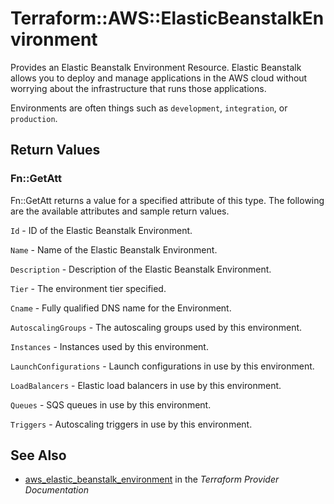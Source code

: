 # Terraform::AWS::ElasticBeanstalkEnvironment

Provides an Elastic Beanstalk Environment Resource. Elastic Beanstalk allows
you to deploy and manage applications in the AWS cloud without worrying about
the infrastructure that runs those applications.

Environments are often things such as `development`, `integration`, or
`production`.

## Return Values

### Fn::GetAtt

Fn::GetAtt returns a value for a specified attribute of this type. The following are the available attributes and sample return values.

`Id` - ID of the Elastic Beanstalk Environment.

`Name` - Name of the Elastic Beanstalk Environment.

`Description` - Description of the Elastic Beanstalk Environment.

`Tier` - The environment tier specified.

`Cname` - Fully qualified DNS name for the Environment.

`AutoscalingGroups` - The autoscaling groups used by this environment.

`Instances` - Instances used by this environment.

`LaunchConfigurations` - Launch configurations in use by this environment.

`LoadBalancers` - Elastic load balancers in use by this environment.

`Queues` - SQS queues in use by this environment.

`Triggers` - Autoscaling triggers in use by this environment.

## See Also

* [aws_elastic_beanstalk_environment](https://www.terraform.io/docs/providers/aws/r/elastic_beanstalk_environment.html) in the _Terraform Provider Documentation_